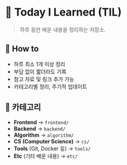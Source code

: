 # 📖 Today I Learned (TIL)

> 하루 동안 배운 내용을 정리하는 저장소.

## 📌 How to
- 하루 최소 1개 이상 정리
- 부담 없이 짧더라도 기록
- 참고 자료 및 링크 추가 가능
- 카테고리별 정리, 주기적 업데이트

## 📂 카테고리
- **Frontend** → `frontend/`
- **Backend** → `backend/`
- **Algorithm** → `algorithm/`
- **CS (Computer Science)** → `cs/`
- **Tools** (Git, Docker 등) → `tools/`
- **Etc** (기타 배운 내용) → `etc/`
